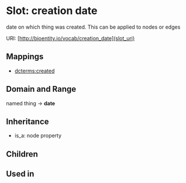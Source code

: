 # Slot: creation date


date on which thing was created. This can be applied to nodes or edges

URI: [http://bioentity.io/vocab/creation_date](slot_uri)
## Mappings

 * [dcterms:created](http://purl.obolibrary.org/obo/dcterms_created)
## Domain and Range

named thing -> **date**
## Inheritance

 *  is_a: node property
## Children

## Used in

